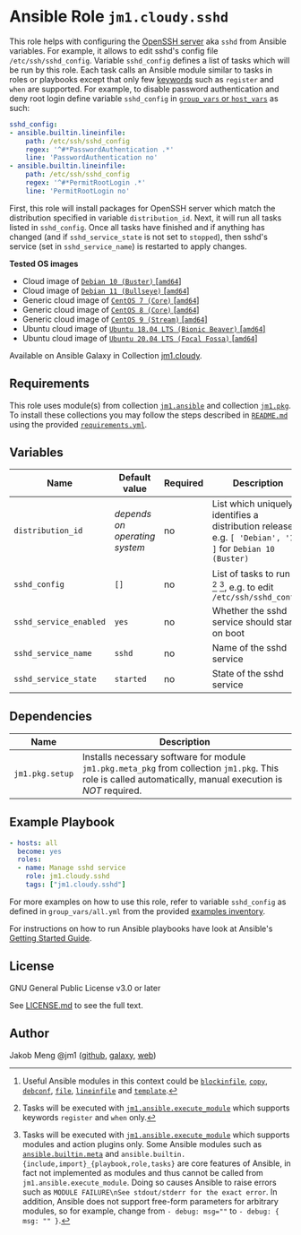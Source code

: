 # Ansible Role `jm1.cloudy.sshd`

This role helps with configuring the [OpenSSH server][sshd] aka `sshd` from Ansible variables. For example, it
allows to edit sshd's config file `/etc/ssh/sshd_config`. Variable `sshd_config` defines a list of tasks which will be
run by this role. Each task calls an Ansible module similar to tasks in roles or playbooks except that only few
[keywords][playbooks-keywords] such as `register` and `when` are supported. For example, to disable password
authentication and deny root login define variable `sshd_config` in [`group_vars` or `host_vars`][ansible-inventory] as
such:

```yml
sshd_config:
- ansible.builtin.lineinfile:
    path: /etc/ssh/sshd_config
    regex: '^#*PasswordAuthentication .*'
    line: 'PasswordAuthentication no'
- ansible.builtin.lineinfile:
    path: /etc/ssh/sshd_config
    regex: '^#*PermitRootLogin .*'
    line: 'PermitRootLogin no'
```

First, this role will install packages for OpenSSH server which match the distribution specified in variable
`distribution_id`. Next, it will run all tasks listed in `sshd_config`. Once all tasks have finished and if anything
has changed (and if `sshd_service_state` is not set to `stopped`), then sshd's service (set in `sshd_service_name`)
is restarted to apply changes.

[ansible-inventory]: https://docs.ansible.com/ansible/latest/user_guide/intro_inventory.html
[sshd]: https://www.openssh.com/
[playbooks-keywords]: https://docs.ansible.com/ansible/latest/reference_appendices/playbooks_keywords.html

**Tested OS images**
- Cloud image of [`Debian 10 (Buster)` \[`amd64`\]](https://cdimage.debian.org/cdimage/openstack/current/)
- Cloud image of [`Debian 11 (Bullseye)` \[`amd64`\]](https://cdimage.debian.org/images/cloud/bullseye/latest/)
- Generic cloud image of [`CentOS 7 (Core)` \[`amd64`\]](https://cloud.centos.org/centos/7/images/)
- Generic cloud image of [`CentOS 8 (Core)` \[`amd64`\]](https://cloud.centos.org/centos/8/x86_64/images/)
- Generic cloud image of [`CentOS 9 (Stream)` \[`amd64`\]](https://cloud.centos.org/centos/9-stream/x86_64/images/)
- Ubuntu cloud image of [`Ubuntu 18.04 LTS (Bionic Beaver)` \[`amd64`\]](https://cloud-images.ubuntu.com/bionic/current/)
- Ubuntu cloud image of [`Ubuntu 20.04 LTS (Focal Fossa)` \[`amd64`\]](https://cloud-images.ubuntu.com/focal/)

Available on Ansible Galaxy in Collection [jm1.cloudy](https://galaxy.ansible.com/jm1/cloudy).

## Requirements

This role uses module(s) from collection [`jm1.ansible`][galaxy-jm1-ansible] and collection [`jm1.pkg`][galaxy-jm1-pkg].
To install these collections you may follow the steps described in [`README.md`][jm1-cloudy-readme] using the provided
[`requirements.yml`][jm1-cloudy-requirements].

[galaxy-jm1-ansible]: https://galaxy.ansible.com/jm1/ansible
[galaxy-jm1-pkg]: https://galaxy.ansible.com/jm1/pkg
[jm1-cloudy-readme]: ../../README.md
[jm1-cloudy-requirements]: ../../requirements.yml

## Variables

| Name                   | Default value                  | Required | Description |
| ---------------------- | ------------------------------ | -------- | ----------- |
| `distribution_id`      | *depends on operating system*  | no       | List which uniquely identifies a distribution release, e.g. `[ 'Debian', '10' ]` for `Debian 10 (Buster)` |
| `sshd_config`          | `[]`                           | no       | List of tasks to run [^example-modules] [^supported-keywords] [^supported-modules], e.g. to edit `/etc/ssh/sshd_config` |
| `sshd_service_enabled` | `yes`                          | no       | Whether the sshd service should start on boot |
| `sshd_service_name`    | `sshd`                         | no       | Name of the sshd service |
| `sshd_service_state`   | `started`                      | no       | State of the sshd service |

[^supported-modules]: Tasks will be executed with [`jm1.ansible.execute_module`][jm1-ansible-execute-module] which
supports modules and action plugins only. Some Ansible modules such as [`ansible.builtin.meta`][ansible-builtin-meta]
and `ansible.builtin.{include,import}_{playbook,role,tasks}` are core features of Ansible, in fact not implemented as
modules and thus cannot be called from `jm1.ansible.execute_module`. Doing so causes Ansible to raise errors such as
`MODULE FAILURE\nSee stdout/stderr for the exact error`. In addition, Ansible does not support free-form parameters
for arbitrary modules, so for example, change from `- debug: msg=""` to `- debug: { msg: "" }`.

[^supported-keywords]: Tasks will be executed with [`jm1.ansible.execute_module`][jm1-ansible-execute-module] which
supports keywords `register` and `when` only.

[^example-modules]: Useful Ansible modules in this context could be [`blockinfile`][ansible-builtin-blockinfile],
[`copy`][ansible-builtin-copy], [`debconf`][ansible-builtin-debconf], [`file`][ansible-builtin-file], [`lineinfile`][
ansible-builtin-lineinfile] and [`template`][ansible-builtin-template].

[ansible-builtin-blockinfile]: https://docs.ansible.com/ansible/latest/collections/ansible/builtin/blockinfile_module.html
[ansible-builtin-copy]: https://docs.ansible.com/ansible/latest/collections/ansible/builtin/copy_module.html
[ansible-builtin-debconf]: https://docs.ansible.com/ansible/latest/collections/ansible/builtin/debconf_module.html
[ansible-builtin-file]: https://docs.ansible.com/ansible/latest/collections/ansible/builtin/file_module.html
[ansible-builtin-lineinfile]: https://docs.ansible.com/ansible/latest/collections/ansible/builtin/lineinfile_module.html
[ansible-builtin-meta]: https://docs.ansible.com/ansible/latest/collections/ansible/builtin/meta_module.html
[ansible-builtin-template]: https://docs.ansible.com/ansible/latest/collections/ansible/builtin/template_module.html
[jm1-ansible-execute-module]: https://github.com/JM1/ansible-collection-jm1-ansible/blob/master/plugins/modules/execute_module.py

## Dependencies

| Name               | Description                                                                                                                                                 |
| ------------------ | ----------------------------------------------------------------------------------------------------------------------------------------------------------- |
| `jm1.pkg.setup`    | Installs necessary software for module `jm1.pkg.meta_pkg` from collection `jm1.pkg`. This role is called automatically, manual execution is *NOT* required. |

## Example Playbook

```yml
- hosts: all
  become: yes
  roles:
  - name: Manage sshd service
    role: jm1.cloudy.sshd
    tags: ["jm1.cloudy.sshd"]
```

For more examples on how to use this role, refer to variable `sshd_config` as defined in `group_vars/all.yml` from the
provided [examples inventory][inventory-example].

[inventory-example]: https://github.com/JM1/ansible-collection-jm1-cloudy/blob/master/inventory/

For instructions on how to run Ansible playbooks have look at Ansible's
[Getting Started Guide](https://docs.ansible.com/ansible/latest/network/getting_started/first_playbook.html).

## License

GNU General Public License v3.0 or later

See [LICENSE.md](../../LICENSE.md) to see the full text.

## Author

Jakob Meng
@jm1 ([github](https://github.com/jm1), [galaxy](https://galaxy.ansible.com/jm1), [web](http://www.jakobmeng.de))

